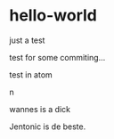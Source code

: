 # hello-world
just a test

test for some commiting...

test in atom

n

wannes is a dick

Jentonic is de beste.
